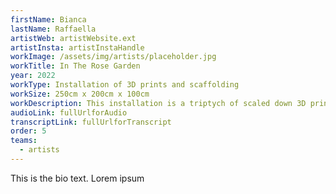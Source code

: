 ```yaml
---
firstName: Bianca
lastName: Raffaella
artistWeb: artistWebsite.ext
artistInsta: artistInstaHandle
workImage: /assets/img/artists/placeholder.jpg
workTitle: In The Rose Garden
year: 2022
workType: Installation of 3D prints and scaffolding
workSize: 250cm x 200cm x 100cm
workDescription: This installation is a triptych of scaled down 3D printed figures of the artist moving through a delineated space. Using the accuracy of digital technology, this piece grants access for the first time for the blind artist to his own body. The figures are framed with layers of scaffolding that are a parody of gallery casements. Through granting every visitor, sight disabled or otherwise, access to the touchable figures, it offers something close to equality of experience.
audioLink: fullUrlforAudio
transcriptLink: fullUrlforTranscript
order: 5
teams:
  - artists
---
```


This is the bio text.
Lorem ipsum
